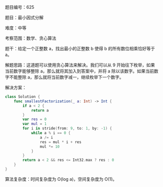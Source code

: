 题目编号：625

题目：最小因式分解

难度：中等

考察范围：数学、贪心算法

题干：给定一个正整数 a，找出最小的正整数 b 使得 b 的所有数位相乘恰好等于 a。

解题思路：这道题可以使用贪心算法来解决。我们可以从 9 开始往下枚举，如果当前数字能够整除 a，那么就将其加入到答案中，并将 a 除以该数字。如果当前数字不能整除 a，那么就将当前数字减一，继续枚举下一个数字。

解决方案：

```swift
class Solution {
    func smallestFactorization(_ a: Int) -> Int {
        if a < 2 {
            return a
        }
        var res = 0
        var mul = 1
        for i in stride(from: 9, to: 1, by: -1) {
            while a % i == 0 {
                a /= i
                res = mul * i + res
                mul *= 10
            }
        }
        return a < 2 && res <= Int32.max ? res : 0
    }
}
```

算法复杂度：时间复杂度为 O(log a)，空间复杂度为 O(1)。